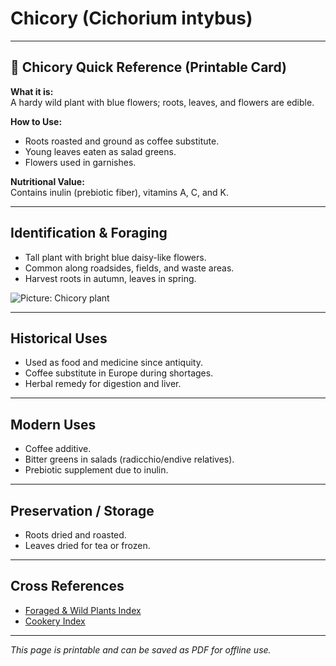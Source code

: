 # Chicory (Cichorium intybus)

---

## 📜 Chicory Quick Reference (Printable Card)

**What it is:**  
A hardy wild plant with blue flowers; roots, leaves, and flowers are edible.  

**How to Use:**  
- Roots roasted and ground as coffee substitute.  
- Young leaves eaten as salad greens.  
- Flowers used in garnishes.  

**Nutritional Value:**  
Contains inulin (prebiotic fiber), vitamins A, C, and K.  

---

## Identification & Foraging  

- Tall plant with bright blue daisy-like flowers.  
- Common along roadsides, fields, and waste areas.  
- Harvest roots in autumn, leaves in spring.  

![Picture: Chicory plant](placeholder-chicory.jpg)

---

## Historical Uses  

- Used as food and medicine since antiquity.  
- Coffee substitute in Europe during shortages.  
- Herbal remedy for digestion and liver.  

---

## Modern Uses  

- Coffee additive.  
- Bitter greens in salads (radicchio/endive relatives).  
- Prebiotic supplement due to inulin.  

---

## Preservation / Storage  

- Roots dried and roasted.  
- Leaves dried for tea or frozen.  

---

## Cross References  

- [Foraged & Wild Plants Index](../../plants-index.md)  
- [Cookery Index](../../cookery.md)  

---

*This page is printable and can be saved as PDF for offline use.*
